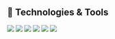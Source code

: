 ## 🔧 Technologies & Tools
<a href="#"><img src="https://img.shields.io/badge/Editor-Visual_Studio-_.svg?logo=visualstudio"></a>
<a href="#"><img src="https://img.shields.io/badge/Editor-VS_Code-_.svg?logo=visualstudiocode"></a>
<a href="#"><img src="https://img.shields.io/badge/Editor-IntelliJ_IDEA-_.svg?logo=intellijidea"></a>
<a href="#"><img src="https://img.shields.io/badge/Version_Control-Git-_.svg?logo=git"></a>
<a href="#"><img src="https://img.shields.io/badge/C_Sharp-Advanced-_.svg?logo=dotnet"></a>
<a href="#"><img src="https://img.shields.io/badge/Blazor_WebAssembly-Learning-_.svg?logo=blazor"></a>



<!--
**skuehlshelby/skuehlshelby** is a ✨ _special_ ✨ repository because its `README.md` (this file) appears on your GitHub profile.

Here are some ideas to get you started:

- 🔭 I’m currently working on ...
- 🌱 I’m currently learning ...
- 👯 I’m looking to collaborate on ...
- 🤔 I’m looking for help with ...
- 💬 Ask me about ...
- 📫 How to reach me: ...
- 😄 Pronouns: ...
- ⚡ Fun fact: ...
-->
